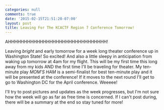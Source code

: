 ```yaml
---
categories: null
comments: true
date: '2015-02-15T21:51:20-07:00'
layout: post
title: Leaving For The KCACTF Region 7 Conference Tomorrow!
---
```


AHHHHHHHHHHHHHHHHHHHHHHHHHHHHHHH!

Leaving *bright* and early tomorrow for a week long theater conference up in Washington State! So excited! And also a little sleepy in anticipation from waking up tomorrow at 4am for my flight. This will be my first time this long away from my kids AND the first time I'll be traveling for theater. My ten-minute play *MOM'S HAM* is a semi-finalist for best ten-minute play and it will be presented at the conference! If it moves to the next round I'll get to go to Washington DC for the April conference. Weeeee!

I'll try to post pictures and updates as the week progresses, but I'm not sure how the week will go as far as free time is concerned. If I can't post during, there will be a summary at the end so stay tuned for more!